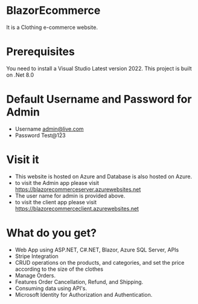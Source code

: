 # BlazorEcommerce

It is a Clothing e-commerce website.

# Prerequisites

You need to install a Visual Studio Latest version 2022.  This project is built on .Net 8.0
# Default Username and Password for Admin
- Username admin@live.com
- Password Test@123
# Visit it
- This website is hosted on Azure and Database is also hosted on Azure.
- to visit the Admin app please visit https://blazorecommerceserver.azurewebsites.net
- The user name for admin is provided above. 
- to visit the client app please visit https://blazorecommerceclient.azurewebsites.net
# What do you get?
- Web App using ASP.NET, C#.NET, Blazor, Azure SQL Server, APIs
- Stripe Integration 
- CRUD operations on the products, and categories, and set the price according to the size of the clothes 
- Manage Orders. 
- Features Order Cancellation, Refund, and Shipping. 
- Consuming data using API's.
- Microsoft Identity for Authorization and Authentication.





